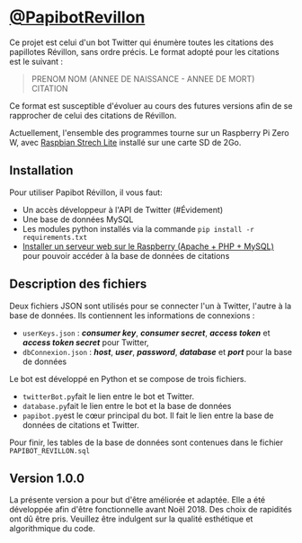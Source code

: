 # [@PapibotRevillon](https://twitter.com/PapibotRevillon)

Ce projet est celui d'un bot Twitter qui énumère toutes les citations des papillotes Révillon, sans ordre précis. Le format adopté pour les citations est le suivant : 

> PRENOM NOM (ANNEE DE NAISSANCE - ANNEE DE MORT)
> CITATION

Ce format est susceptible d'évoluer au cours des futures versions afin de se rapprocher de celui des citations de Révillon.

Actuellement, l'ensemble des programmes tourne sur un Raspberry Pi Zero W, avec [Raspbian Strech Lite](https://www.raspberrypi.org/downloads/raspbian/)  installé sur une carte SD de 2Go.

## Installation

Pour utiliser Papibot Révillon, il vous faut:
 * Un accès développeur à l'API de Twitter (#Évidement)
 * Une base de données MySQL
 * Les modules python installés via la commande `pip install -r requirements.txt`
 * [Installer un serveur web sur le Raspberry (Apache + PHP + MySQL)](https://raspberry-pi.fr/installer-serveur-web-raspberry-lamp/) pour pouvoir accéder à la base de données de citations

 ## Description des fichiers

Deux fichiers JSON sont utilisés pour se connecter l'un à Twitter, l'autre à la base de données. Ils contiennent les informations de connexions :

 * `userKeys.json` : **_consumer key_**, **_consumer secret_**, **_access token_** et **_access token secret_** pour Twitter, 
 * `dbConnexion.json` : **_host_**, **_user_**, **_password_**, **_database_** et **_port_** pour la base de données

Le bot est développé en Python et se compose de trois fichiers. 

 - `twitterBot.py`fait le lien entre le bot et Twitter.
 - `database.py`fait le lien entre le bot et la base de données
 - `papibot.py`est le cœur principal du bot. Il fait le lien entre la base de données de citations et Twitter.

Pour finir, les tables de la base de données sont contenues dans le fichier `PAPIBOT_REVILLON.sql`

## Version 1.0.0

La présente version a pour but d'être améliorée et adaptée. Elle a été développée afin d'être fonctionnelle avant Noël 2018. Des choix de rapidités ont dû être pris. Veuillez être indulgent sur la qualité esthétique et algorithmique du code.
